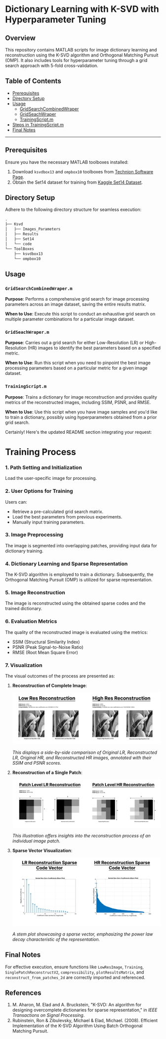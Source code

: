 # Dictionary Learning with K-SVD with Hyperparameter Tuning 

## Overview

This repository contains MATLAB scripts for image dictionary learning and reconstruction using the K-SVD algorithm and Orthogonal Matching Pursuit (OMP). It also includes tools for hyperparameter tuning through a grid search approach with 5-fold cross-validation.

## Table of Contents

- [Prerequisites](#prerequisites)
- [Directory Setup](#directory-setup)
- [Usage](#usage)
    - [GridSearchCombinedWraper](#gridsearchcombinedwraper)
    - [GridSeachWraper](#gridseachwraper)
    - [TrainingScript.m](#trainingscriptm)
- [Steps in TrainingScript.m](#steps-in-trainingscriptm)
- [Final Notes](#final-notes)


---

## Prerequisites

Ensure you have the necessary MATLAB toolboxes installed:
1. Download `ksvdbox13` and `ompbox10` toolboxes from [Technion Software Page](https://csaws.cs.technion.ac.il/~ronrubin/software.html).
2. Obtain the Set14 dataset for training from [Kaggle Set14 Dataset](https://www.kaggle.com/datasets/ll01dm/set-5-14-super-resolution-dataset).


## Directory Setup

Adhere to the following directory structure for seamless execution:

```plaintext
.
├── Ksvd
│   ├── Images_Parameters
│   ├── Results
│   ├── Set14
│   └── code
└── ToolBoxes
    ├── ksvdbox13
    └── ompbox10
```


## Usage

### `GridSearchCombinedWraper.m`

**Purpose**: Performs a comprehensive grid search for image processing parameters across an image dataset, saving the entire results matrix.

**When to Use**: Execute this script to conduct an exhaustive grid search on multiple parameter combinations for a particular image dataset.

### `GridSeachWraper.m`

**Purpose**: Carries out a grid search for either Low-Resolution (LR) or High-Resolution (HR) images to identify the best parameters based on a specified metric.

**When to Use**: Run this script when you need to pinpoint the best image processing parameters based on a particular metric for a given image dataset.

### `TrainingScript.m`

**Purpose**: Trains a dictionary for image reconstruction and provides quality metrics of the reconstructed images, including SSIM, PSNR, and RMSE.

**When to Use**: Use this script when you have image samples and you'd like to train a dictionary, possibly using hyperparameters obtained from a prior grid search.

Certainly! Here's the updated README section integrating your request:


# Training Process

### 1. **Path Setting and Initialization**
Load the user-specific image for processing.

### 2. **User Options for Training**
Users can:
- Retrieve a pre-calculated grid search matrix.
- Load the best parameters from previous experiments.
- Manually input training parameters.

### 3. **Image Preprocessing**
The image is segmented into overlapping patches, providing input data for dictionary training.

### 4. **Dictionary Learning and Sparse Representation**
The K-SVD algorithm is employed to train a dictionary. Subsequently, the Orthogonal Matching Pursuit (OMP) is utilized for sparse representation.

### 5. **Image Reconstruction**
The image is reconstructed using the obtained sparse codes and the trained dictionary.

### 6. **Evaluation Metrics**
The quality of the reconstructed image is evaluated using the metrics:
- SSIM (Structural Similarity Index)
- PSNR (Peak Signal-to-Noise Ratio)
- RMSE (Root Mean Square Error)

### 7. **Visualization**
The visual outcomes of the process are presented as:

1. **Reconstruction of Complete Image**: 
   
   ![Original LR vs Reconstructed LR | Original HR vs Reconstructed HR](./Results/lenna/ImageReconstruction.png) 

   *This displays a side-by-side comparison of Original LR, Reconstructed LR, Original HR, and Reconstructed HR images, annotated with their SSIM and PSNR scores.*

2. **Reconstruction of a Single Patch**: 
   
   ![Original vs Reconstructed Patch](./Results/lenna/Patch.png) 

   *This illustration offers insights into the reconstruction process of an individual image patch.*

3. **Sparse Vector Visualization**:
   
   ![Sparse Vector Stem Plot](./Results/lenna/SparseCodes.png)

   *A stem plot showcasing a sparse vector, emphasizing the power law decay characteristic of the representation.*


## Final Notes

For effective execution, ensure functions like `LowResImage`, `Training`, `SinglePatchReconstructV2`, `compressibility`, `plotResultsMatrix`, and `reconstruct_from_patches_2d` are correctly imported and referenced.


## References

1. M. Aharon, M. Elad and A. Bruckstein, "K-SVD: An algorithm for designing overcomplete dictionaries for sparse representation," in *IEEE Transactions on Signal Processing*.
2. Rubinstein, Ron & Zibulevsky, Michael & Elad, Michael. (2008). Efficient Implementation of the K-SVD Algorithm Using Batch Orthogonal Matching Pursuit.



